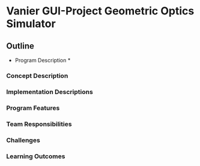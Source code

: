 # Vanier GUI-Project Geometric Optics Simulator
## Outline
* Program Description *
### Concept Description
### Implementation Descriptions

### Program Features
### Team Responsibilities
### Challenges
### Learning Outcomes
